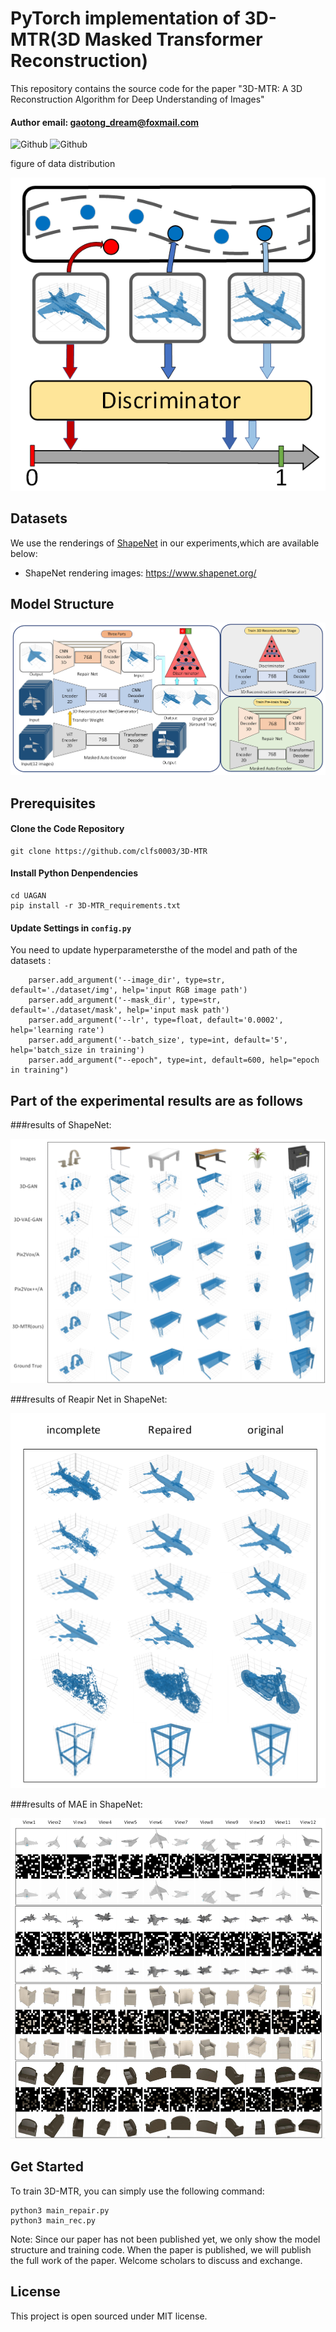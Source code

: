 # PyTorch implementation of 3D-MTR(3D Masked Transformer Reconstruction)

This repository contains the source code for the paper "3D-MTR: A 3D Reconstruction Algorithm for Deep Understanding of Images"  



#### Author email: gaotong_dream@foxmail.com    

![Github](https://img.shields.io/badge/PyTorch-v1.0.1-green.svg?style=for-the-badge&logo=data:image/png)
![Github](https://img.shields.io/badge/python-3.6-green.svg?style=for-the-badge&logo=python)  

figure of data distribution 

![](./img/data.png)  


## Datasets
We use the renderings of [ShapeNet](https://www.shapenet.org/) in our experiments,which are available below:
- ShapeNet rendering images: https://www.shapenet.org/

## Model Structure
![](./img/model.png)




## Prerequisites
#### Clone the Code Repository

```
git clone https://github.com/clfs0003/3D-MTR
```
#### Install Python Denpendencies

```
cd UAGAN
pip install -r 3D-MTR_requirements.txt
```
#### Update Settings in `config.py`

You need to update hyperparametersthe of the model and path of the datasets :
```
    parser.add_argument('--image_dir', type=str, default='./dataset/img', help='input RGB image path')
    parser.add_argument('--mask_dir', type=str, default='./dataset/mask', help='input mask path')
    parser.add_argument('--lr', type=float, default='0.0002', help='learning rate')
    parser.add_argument('--batch_size', type=int, default='5', help='batch_size in training')
    parser.add_argument("--epoch", type=int, default=600, help="epoch in training")

```
## Part of the experimental results are as follows

###results of ShapeNet:

![results of ShapeNet](./img/result.png)

###results of Reapir Net in ShapeNet:

![results of ShapeNet](./img/repair.png)

###results of MAE in ShapeNet:

![results of ShapeNet](./img/MAE.png)



## Get Started
To train 3D-MTR, you can simply use the following command:

```
python3 main_repair.py 
python3 main_rec.py 
```

Note:
Since our paper has not been published yet, we only show the model structure and training code. When the paper is published, we will publish the full work of the paper.
Welcome scholars to discuss and exchange.

## License

This project is open sourced under MIT license.
